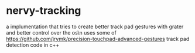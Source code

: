 # nervy-tracking
a implumentation that tries to create better track pad gestures with grater and better control over the os\n
uses some of https://github.com/jrymk/precision-touchpad-advanced-gestures track pad detection code in c++
